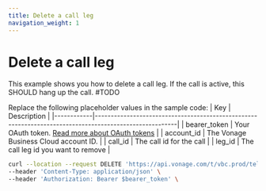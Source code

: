 ```yaml
---
title: Delete a call leg
navigation_weight: 1
---
```


# Delete a call leg

This example shows you how to delete a call leg. If the call is active, this SHOULD hang up the call. #TODO

Replace the following placeholder values in the sample code:
| Key        | Description                                                                                            |
|------------|--------------------------------------------------------------------------------------------------------|
| bearer_token | Your OAuth token. [Read more about OAuth tokens](https://developer.nexmo.com/vonage-business-cloud/vbc-apis/getting-started/authentication) |
| account_id | The Vonage Business Cloud account ID. |
| call_id | The call id for the call |
| leg_id | The call leg id you want to remove |  

``` bash
curl --location --request DELETE 'https://api.vonage.com/t/vbc.prod/telephony/v3/cc/accounts/$account_id/calls/$call_id/legs/$leg_id' \
--header 'Content-Type: application/json' \
--header 'Authorization: Bearer $bearer_token' \
```


